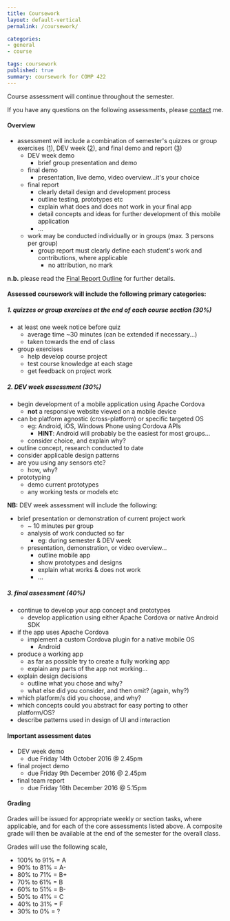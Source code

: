 ```yaml
---
title: Coursework
layout: default-vertical
permalink: /coursework/

categories:
- general
- course

tags: coursework
published: true
summary: coursework for COMP 422
---
```


Course assessment will continue throughout the semester.

If you have any questions on the following assessments, please [contact](/contact) me.

#### Overview

* assessment will include a combination of semester's quizzes or group exercises ([1](#assessment1)), DEV week ([2](#assessment2)), and final demo and report ([3](#assessment3))
  * DEV week demo
    * brief group presentation and demo
  * final demo
    * presentation, live demo, video overview...it's your choice
  * final report
    * clearly detail design and development process
    * outline testing, prototypes etc
    * explain what does and does not work in your final app
    * detail concepts and ideas for further development of this mobile application
    * ...
  * work may be conducted individually or in groups (max. 3 persons per group)
    * group report must clearly define each student's work and contributions, where applicable
      * no attribution, no mark

**n.b.** please read the [Final Report Outline](/assets/docs/2016/extras/Comp422-FinalReportOutline-2016.pdf) for further details.

#### Assessed coursework will include the following primary categories:

<a id="assessment1"></a>

##### 1. quizzes or group exercises at the end of each course section (30%)

* at least one week notice before quiz
  * average time ~30 minutes (can be extended if necessary...)
  * taken towards the end of class
* group exercises
  * help develop course project
  * test course knowledge at each stage
  * get feedback on project work

<a id="assessment2"></a>

##### 2. DEV week assessment (30%)

* begin development of a mobile application using Apache Cordova
  * **not** a responsive website viewed on a mobile device
* can be platform agnostic (cross-platform) or specific targeted OS
    * eg: Android, iOS, Windows Phone using Cordova APIs
      * **HINT**: Android will probably be the easiest for most groups...
    * consider choice, and explain why?
* outline concept, research conducted to date
* consider applicable design patterns
* are you using any sensors etc?
  * how, why?
* prototyping
  * demo current prototypes
  * any working tests or models etc

**NB:** DEV week assessment will include the following:

* brief presentation or demonstration of current project work
  * ~ 10 minutes per group
  * analysis of work conducted so far
    * eg: during semester & DEV week
  * presentation, demonstration, or video overview...
    * outline mobile app
    * show prototypes and designs
    * explain what works & does not work
    * ...

<a id="assessment3"></a>

##### 3. final assessment (40%)

* continue to develop your app concept and prototypes
  * develop application using either Apache Cordova or native Android SDK
* if the app uses Apache Cordova
  * implement a custom Cordova plugin for a native mobile OS
    * Android
* produce a working app
  * as far as possible try to create a fully working app
  * explain any parts of the app not working...
* explain design decisions
  * outline what you chose and why?
  * what else did you consider, and then omit? (again, why?)
* which platform/s did you choose, and why?
* which concepts could you abstract for easy porting to other platform/OS?
* describe patterns used in design of UI and interaction

#### Important assessment dates

* DEV week demo
  * due Friday 14th October 2016 @ 2.45pm
* final project demo
  * due Friday 9th December 2016 @ 2.45pm
* final team report
  * due Friday 16th December 2016 @ 5.15pm

#### Grading

Grades will be issued for appropriate weekly or section tasks, where applicable, and for each of the core assessments listed above.
A composite grade will then be available at the end of the semester for the overall class.

Grades will use the following scale,

  * 100% to 91% = A
  * 90% to 81%  = A-
  * 80% to 71%  = B+
  * 70% to 61%  = B
  * 60% to 51%  = B-
  * 50% to 41%  = C
  * 40% to 31%  = F
  * 30% to 0%   = ?
